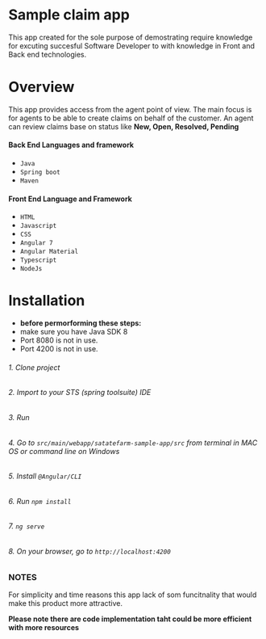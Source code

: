 # Sample claim app
This app created for the sole purpose of demostrating require knowledge for excuting succesful Software Developer to with knowledge in Front and Back end technologies.

# Overview
 This app provides access from the agent point of view. The main focus is for agents to be able to create claims on behalf of the customer. An agent can review claims base on status like **New, Open, Resolved, Pending**

#### Back End Languages and framework
- `Java`
- `Spring boot`
- `Maven`
#### Front End Language and Framework
- `HTML`
- `Javascript`
- `CSS`
- `Angular 7`
- `Angular Material`
- `Typescript`
- `NodeJs`

# Installation
- **before permorforming these steps:**
- make sure you have Java SDK 8
- Port 8080 is not in use.
- Port 4200 is not in use.

 ###### 1. Clone project 
 ###### 2. Import to your STS (spring toolsuite) IDE
 ###### 3. Run 
 ###### 4. Go to `src/main/webapp/satatefarm-sample-app/src` from terminal in MAC OS or command line on Windows
 ###### 5. Install `@Angular/CLI`
 ###### 6. Run `npm install`
 ###### 7. `ng serve`
 ###### 8. On your browser, go to `http://localhost:4200`

 ### NOTES
 For simplicity and time reasons this app lack of som funcitnality that would make this product more attractive. 
 
 **Please note there are code implementation taht could be more efficient with more resources**


